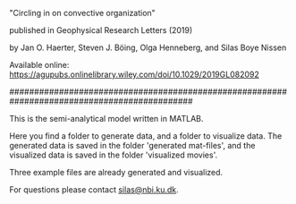 "Circling in on convective organization"

published in Geophysical Research Letters (2019)

by Jan O. Haerter, Steven J. Böing, Olga Henneberg, and Silas Boye Nissen

Available online: https://agupubs.onlinelibrary.wiley.com/doi/10.1029/2019GL082092

#############################################################################################

This is the semi-analytical model written in MATLAB. 

Here you find a folder to generate data, and a folder to visualize data.
The generated data is saved in the folder 'generated mat-files',
and the visualized data is saved in the folder 'visualized movies'.

Three example files are already generated and visualized.

For questions please contact silas@nbi.ku.dk.
